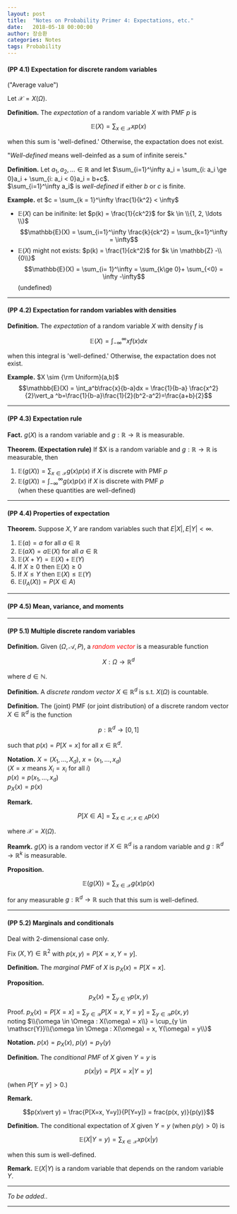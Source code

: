 ```yaml
---
layout: post
title:  "Notes on Probability Primer 4: Expectations, etc."
date:   2018-05-18 00:00:00
author: 장승환
categories: Notes
tags: Probability
---
```


#### (PP 4.1) Expectation for discrete random variables

("Average value")

Let $\mathscr{X} = X(\Omega)$.

**Definition.** The *expectation* of a random variable $X$ with PMF $p$ is

$$\mathbb{E}(X) = \sum_{x \in \mathscr{X}} xp(x)$$

when this sum is 'well-defined.'
Otherwise, the expactation does not exist.

"*Well-defined* means well-deinfed as a sum of infinite sereis."

**Definition.**
Let $a_1, a_2, \ldots \in \mathbb{R}$ and 
let $\sum_{i=1}^\infty a_i = \sum_{i: a_i \ge 0}a_i + \sum_{i: a_i < 0}a_i = b+c$.  
$\sum_{i=1}^\infty a_i$ is *well-defined* if either $b$ or $c$ is finite.

**Example.**
et $c = \sum_{k = 1}^\infty \frac{1}{k^2} < \infty$   
* $\mathbb{E}(X)$ can be inifinite: let $p(k) = \frac{1}{ck^2}$ for $k \in \\{1, 2, \ldots \\}$  
$$\mathbb{E}(X) = \sum_{i=1}^\infty \frac{k}{ck^2} = \sum_{k=1}^\infty = \infty$$
* $\mathbb{E}(X)$ might not exists: $p(k) = \frac{1}{ck^2}$ for $k \in \mathbb{Z} -\\{0\\}$
$$\mathbb{E}(X) = \sum_{i= 1}^\infty = \sum_{k\ge 0}+ \sum_{<0} = \infty -\infty$$ (undefined)

---

#### (PP 4.2) Expectation for random variables with densities

**Definition.** The *expectation* of a random variable $X$ with density $f$ is

$$\mathbb{E}(X) = \int_{-\infty}^\infty xf(x)dx$$

when this integral is 'well-defined.'
Otherwise, the expactation does not exist.

**Example.**
$X \sim {\rm Uniform}(a,b)$  
$$\mathbb{E}(X) = \int_a^b\frac{x}{b-a}dx = \frac{1}{b-a} \frac{x^2}{2}\vert_a ^b=\frac{1}{b-a}\frac{1}{2}(b^2-a^2)=\frac{a+b}{2}$$

---

#### (PP 4.3) Expectation rule

**Fact.** $g(X)$ is a random variable and $g: \mathbb{R} \rightarrow \mathbb{R}$ is measurable.

**Theorem. (Expectation rule)**
If $X is a random variable and $g: \mathbb{R} \rightarrow \mathbb{R}$ is measurable, then
1. $\mathbb{E}(g(X)) = \sum_{x \in \mathscr{X}}g(x)p(x)$ if $X$ is discrete with PMF $p$
2. $\mathbb{E}(g(X)) = \int_{-\infty}^\infty g(x)p(x)$ if $X$ is discrete with PMF $p$  
(when these quantities are well-defined)

---

#### (PP 4.4) Properties of expectation

**Theorem.** Suppose $X, Y$ are random variables such that $E\vert X\vert, E\vert Y\vert <\infty$.
1. $\mathbb{E}(a) = a$ for all $a \in \mathbb{R}$
2. $\mathbb{E}(aX) = a\mathbb{E}(X)$ for all $a \in \mathbb{R}$
3. $\mathbb{E}(X + Y) = \mathbb{E}(X) + \mathbb{E}(Y)$
4. If $X \ge 0$ then $\mathbb{E}(X) \ge 0$
5. If $X \le Y$ then $\mathbb{E}(X) \le \mathbb{E}(Y)$
6. $\mathbb{E}(I_A(X)) = P(X \in A)$

---

#### (PP 4.5) Mean, variance, and moments

---

#### (PP 5.1) Multiple discrete random variables

**Definition.** Given $(\Omega, \mathscr{A}, P)$, a <span style="color:red">*random vector*</span> is a measurable function 

$$X : \Omega \rightarrow \mathbb{R}^d$$

where $d \in \mathbb{N}$.

**Definition.** A *discrete random vector* $X \in \mathbb{R}^d$ is s.t. $X(\Omega)$ is countable.

**Definition.** The (joint) PMF (or joint distribution) of a discrete random vector $X \in \mathbb{R}^d$ is the function

$$p:\mathbb{R}^d \rightarrow [0,1]$$ 

such that $p(x)= P[X=x]$ for all $x \in \mathbb{R}^d$. 

**Notation.** $X = (X_1, \ldots, X_d)$, $x = (x_1, \ldots, x_d)$  
($X = x$ means $X_i = x_i$ for all $i$)  
$p(x) = p(x_1, \ldots, x_d)$  
$p_X(x) = p(x)$  

**Remark.** 

$$P[X \in A] = \sum_{x\in \mathscr{X}, x \in A} p(x)$$

where $\mathscr{X} = X(\Omega)$.

**Reamrk.** $g(X)$ is a random vector if $X \in \mathbb{R}^d$ is a random variable and
$g: \mathbb{R}^d \rightarrow \mathbb{R}^k$ is measurable.

**Proposition.**

$$\mathbb{E}(g(X)) = \sum_{x\in \mathscr{X}} g(x)p(x)$$

for any measurable $g: \mathbb{R}^d \rightarrow \mathbb{R}$ such that this sum is well-defined.

---

#### (PP 5.2) Marginals and conditionals

Deal with 2-dimensional case only.

Fix $(X, Y) \in \mathbb{R}^2$ with $p(x, y) = P[X=x, Y=y]$.

**Definition.** The *marginal PMF* of $X$ is $p_X(x) = P[X = x]$.

**Proposition.**

$$p_X(x) = \sum_{y \in Y} p(x, y)$$

Proof. $p_X(x) = P[X=x] = \sum_{y \in \mathscr{Y}} P[X=x, Y=y] = \sum_{y \in \mathscr{Y}}p(x,y)$  
noting $\\{\omega \in \Omega : X(\omega) = x\\} 
= \cup_{y \in \mathscr{Y}}\\{\omega \in \Omega : X(\omega) = x, Y(\omega) = y\\}$ 

**Notation.** $p(x) = p_X(x)$, $p(y) = p_Y(y)$  

**Definition.** The *conditional PMF* of $X$ given $Y=y$ is 

$$p(x\vert y) = P[X=x \vert Y = y]$$

(when $P[Y=y] > 0$.)

**Remark.** 

$$p(x\vert y) = \frac{P[X=x, Y=y]}{P[Y=y]} = frac{p(x, y)}{p(y)}$$

**Definition.** The conditional expectation of $X$ given $Y=y$ (when $p(y) > 0$) is 

$$\mathbb{E}(X\vert Y=y) = \sum_{x \in \mathscr{X}} xp(x \vert y)$$

when this sum is well-defined.

**Remark.** $\mathbb{E}(X\vert Y)$ is a random variable that depends on the random variable $Y$.

---

$$ $$

*To be added..*

---

